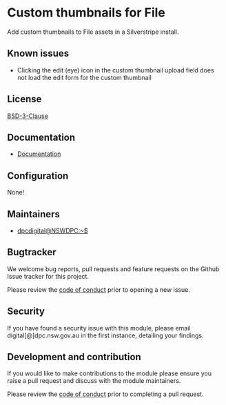 # Custom thumbnails for File

Add custom thumbnails to File assets in a Silverstripe install.

## Known issues

+ Clicking the edit (eye) icon in the custom thumbnail upload field does not load the edit form for the custom thumbnail

## License

[BSD-3-Clause](./LICENSE.md)

## Documentation

* [Documentation](./docs/en/001_index.md)

## Configuration

None!

## Maintainers

+ [dpcdigital@NSWDPC:~$](https://dpc.nsw.gov.au)


## Bugtracker

We welcome bug reports, pull requests and feature requests on the Github Issue tracker for this project.

Please review the [code of conduct](./code-of-conduct.md) prior to opening a new issue.

## Security

If you have found a security issue with this module, please email digital[@]dpc.nsw.gov.au in the first instance, detailing your findings.

## Development and contribution

If you would like to make contributions to the module please ensure you raise a pull request and discuss with the module maintainers.

Please review the [code of conduct](./code-of-conduct.md) prior to completing a pull request.
